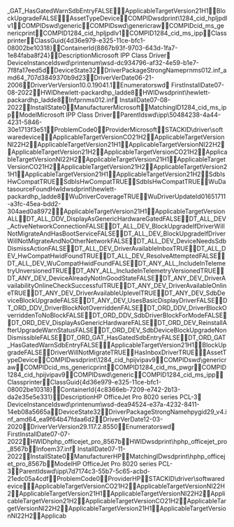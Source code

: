 _GAT_HasGatedWarnSdbEntry FALSE    ApplicableTargetVersion 21H1    BlockUpgrade FALSE    AssetType Device    COMPID wsdprint\1284_cid_hpljpdlv1    COMPID swd\generic    COMPID swd\genericraw    COMPID cid_ms_genericprint    COMPID 1284_cid_hpljpdlv1    COMPID 1284_cid_ms_ipp    Class printer    ClassGuid {4d36e979-e325-11ce-bfc1-08002be10318}    ContainerId {8867b93f-9703-643d-1fa7-1e84faba8f24}    Description Microsoft IPP Class Driver 	   DeviceInstanceId swd\printenum\wsd-dc934796-af32-4e59-b1e7-7f8fa17eed5d    DeviceState 32    DriverPackageStrongName prnms012.inf_amd64_707d3849370b9d23    DriverVerDate 06-21-2006    DriverVerVersion 10.0.19041.1    Enumerator swd 
   FirstInstallDate 07-08-2022    HWID hewlett-packardhp_ladde8    HWID wsdprint\hewlett-packardhp_ladde8    Inf prnms012.inf    InstallDate 07-08-2022    InstallState 0    Manufacturer Microsoft    MatchingID 1284_cid_ms_ipp    Model Microsoft IPP Class Driver    ParentId swd\ipp\50484238-4a44-4231-5846-30e1713f3e51    ProblemCode 0    Provider Microsoft    STACKID \driver\softwaredevice    ApplicableTargetVersion CO21H2    ApplicableTargetVersion NI22H2    ApplicableTargetVersion 21H1    ApplicableTargetVersion NI22H2    ApplicableTargetVersion 21H2    ApplicableTargetVersion CO21H2    ApplicableTargetVersion NI22H2    ApplicableTargetVersion 21H1    ApplicableTargetVersion CO21H2    ApplicableTargetVersion 21H2    ApplicableTargetVersion 21H1    ApplicableTargetVersion 21H1    ApplicableTargetVersion 21H2    SdbIsHwCompat TRUE    SdbIsHwCompat TRUE    SdbIsHwCompat TRUE    WuDatasourceFoundHwId wsdprint\hewlett-packardhp_ladde8    WuDriverCoverage TRUE    WuDriverUpdateId 01651711-a3fc-45ea-bdd2-304aed0a8972    ApplicableTargetVersion 21H1    ApplicableTargetVersion ALL    DT_ALL_DDV_DisplayAsGenericHardwareGated FALSE    DT_ALL_DEV_ActiveNetworkConnection FALSE    DT_ALL_DEV_BlockUpgradeIfDriverWillNotMigrateAndHasBootService FALSE    DT_ALL_DEV_BlockUpgradeIfDriverWillNotMigrateAndNoOtherNetwork FALSE    DT_ALL_DEV_DeviceNeedsSdbDismissAction FALSE    DT_ALL_DEV_DriverAvailableInbox TRUE    DT_ALL_DEV_HwCompatHwidFound TRUE    DT_ALL_DEV_ResolveAttempted FALSE    DT_ALL_DEV_WuCompatHwidFound FALSE    DT_ANY_ALL_IncludeInTelemetryUnversioned TRUE    DT_ANY_ALL_IncludeInTelemetryVersioned TRUE    DT_ANY_DEV_DeviceAlreadyNotInGoodState FALSE    DT_ANY_DEV_DriverAvailabilityOnlineCheckSuccessful TRUE    DT_ANY_DEV_DriverAvailableOnline TRUE    DT_ANY_DEV_DriverAvailableUplevel TRUE    DT_ANY_DEV_SdbDeviceBlockUpgrade FALSE    DT_ANY_DEV_UsesBasicDisplayDriver FALSE    DT_ORD_DDV_DriverBlockNotOverridden FALSE    DT_ORD_DDV_DriverBlockOverriddenToNoBlock FALSE    DT_ORD_DDV_SdbDriverBlockForMode FALSE    DT_ORD_DEV_DisplayAsGenericHardware FALSE    DT_ORD_DEV_ReinstallAfterUpgradeWarnStatus FALSE    DT_ORD_DEV_SdbDeviceBlockUpgradeNonDismissible FALSE    DT_ORD_GAT_HasGatedSdbEntry FALSE    DT_ORD_GAT_HasGatedWarnSdbEntry FALSE    ApplicableTargetVersion 21H1    BlockUpgrade FALSE    DriverWillNotMigrate TRUE    HasInboxDriver TRUE    AssetType Device    COMPID wsdprint\1284_cid_hpijvipav9    COMPID swd\genericraw    COMPID cid_ms_genericprint    COMPID 1284_cid_ms_pwgr    COMPID 1284_cid_hpijvipav9    COMPID swd\generic    COMPID 1284_cid_ms_ipp    Class printer    ClassGuid {4d36e979-e325-11ce-bfc1-08002be10318}    ContainerId {4c8366eb-7209-e742-2b13-da2e35e5e331}    Description HP OfficeJet Pro 8020 series PCL-3 	   DeviceInstanceId swd\printenum\wsd-dea94524-e37a-4232-8411-14eb08a5665a    DeviceState 32    DriverPackageStrongName hpygid29_v4.inf_amd64_ea9f64b47fdaa6d2    DriverVerDate 12-03-2020    DriverVerVersion 29.117.2.8550    Enumerator swd 
   FirstInstallDate 07-07-2022    HWID hphp_officejet_pro_8567b    HWID wsdprint\hphp_officejet_pro_8567b    Inf oem37.inf    InstallDate 07-11-2022    InstallState 0    Manufacturer HP    MatchingID wsdprint\hphp_officejet_pro_8567b    Model HP OfficeJet Pro 8020 series PCL-3    ParentId swd\ipp\7d7174c3-55b7-5c65-acbd-21edc05a4cdf    ProblemCode 0    Provider HP    STACKID \driver\softwaredevice    ApplicableTargetVersion CO21H2    ApplicableTargetVersion NI22H2    ApplicableTargetVersion 21H1    ApplicableTargetVersion NI22H2    ApplicableTargetVersion 21H2    ApplicableTargetVersion CO21H2    ApplicableTargetVersion NI22H2    ApplicableTargetVersion 21H1    ApplicableTargetVersion NI22H2    Applicab